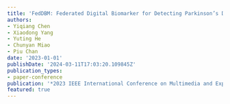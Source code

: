 ```yaml
---
title: 'FedDBM: Federated Digital Biomarker for Detecting Parkinson’s Disease Progress'
authors:
- Yiqiang Chen
- Xiaodong Yang
- Yuting He
- Chunyan Miao
- Piu Chan
date: '2023-01-01'
publishDate: '2024-03-11T17:03:20.109845Z'
publication_types:
- paper-conference
publication: '*2023 IEEE International Conference on Multimedia and Expo (ICME)*'
featured: true
---
```

